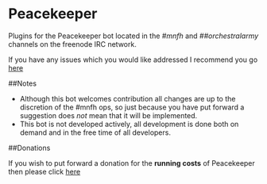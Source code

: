 Peacekeeper
===========

Plugins for the Peacekeeper bot located in the *#mnfh* and *#\#orchestralarmy* channels on the freenode IRC network.

If you have any issues which you would like addressed I recommend you go [here](https://github.com/freshpotatoe/peacekeeper/issues)

##Notes

- Although this bot welcomes contribution all changes are up to the discretion of the #mnfh ops, so just because you have put forward a suggestion does *not* mean that it will be implemented.
- This bot is not developed actively, all development is done both on demand and in the free time of all developers.

##Donations

If you wish to put forward a donation for the **running costs** of Peacekeeper then please click [here](https://www.paypal.com/cgi-bin/webscr?cmd=_s-xclick&hosted_button_id=97GA6XRGJ2FEQ)
